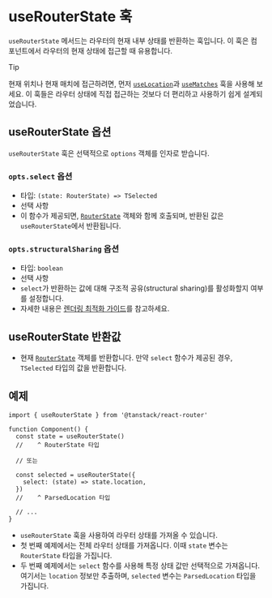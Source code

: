 # useRouterState 훅

`useRouterState` 메서드는 라우터의 현재 내부 상태를 반환하는 훅입니다. 이 훅은 컴포넌트에서 라우터의 현재 상태에 접근할 때 유용합니다.

> [!TIP]
> 현재 위치나 현재 매치에 접근하려면, 먼저 [`useLocation`](./useLocationHook.md)과 [`useMatches`](./useMatchesHook.md) 훅을 사용해 보세요. 이 훅들은 라우터 상태에 직접 접근하는 것보다 더 편리하고 사용하기 쉽게 설계되었습니다.


## useRouterState 옵션

`useRouterState` 훅은 선택적으로 `options` 객체를 인자로 받습니다.


### `opts.select` 옵션

- 타입: `(state: RouterState) => TSelected`
- 선택 사항
- 이 함수가 제공되면, [`RouterState`](./RouterStateType.md) 객체와 함께 호출되며, 반환된 값은 `useRouterState`에서 반환됩니다.


### `opts.structuralSharing` 옵션

- 타입: `boolean`
- 선택 사항
- `select`가 반환하는 값에 대해 구조적 공유(structural sharing)를 활성화할지 여부를 설정합니다.
- 자세한 내용은 [렌더링 최적화 가이드](../../guide/render-optimizations.md)를 참고하세요.


## useRouterState 반환값

- 현재 [`RouterState`](./RouterStateType.md) 객체를 반환합니다. 만약 `select` 함수가 제공된 경우, `TSelected` 타입의 값을 반환합니다.


## 예제

```tsx
import { useRouterState } from '@tanstack/react-router'

function Component() {
  const state = useRouterState()
  //    ^ RouterState 타입

  // 또는

  const selected = useRouterState({
    select: (state) => state.location,
  })
  //    ^ ParsedLocation 타입

  // ...
}
```

- `useRouterState` 훅을 사용하여 라우터 상태를 가져올 수 있습니다.
- 첫 번째 예제에서는 전체 라우터 상태를 가져옵니다. 이때 `state` 변수는 `RouterState` 타입을 가집니다.
- 두 번째 예제에서는 `select` 함수를 사용해 특정 상태 값만 선택적으로 가져옵니다. 여기서는 `location` 정보만 추출하며, `selected` 변수는 `ParsedLocation` 타입을 가집니다.


